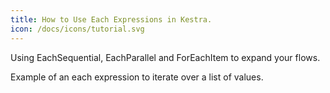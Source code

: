 ```yaml
---
title: How to Use Each Expressions in Kestra.
icon: /docs/icons/tutorial.svg
---
```


Using EachSequential, EachParallel and ForEachItem to expand your flows.

Example of an each expression to iterate over a list of values.

```yaml file=public/examples/flows_each.yml
```